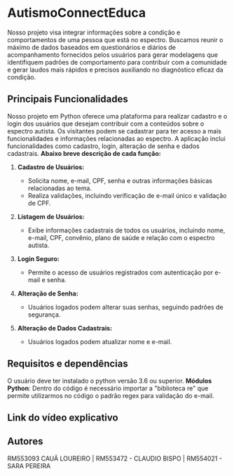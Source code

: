 # AutismoConnectEduca

Nosso projeto visa integrar informações sobre a condição e comportamentos de uma pessoa que está no espectro. Buscamos reunir o máximo de dados baseados em questionários e diários de acompanhamento fornecidos pelos usuários para gerar modelagens que identifiquem padrões de comportamento para contribuir com a comunidade e gerar laudos mais rápidos e precisos auxiliando no diagnóstico eficaz da condição.


## Principais Funcionalidades

Nosso projeto  em Python oferece uma plataforma para realizar cadastro e o login dos usuários que desejam contribuir com a conteúdos sobre o espectro autista. Os visitantes podem se cadastrar para ter acesso a mais funcionalidades e informações relacionadas ao espectro. A aplicação inclui funcionalidades como cadastro, login, alteração de senha e dados cadastrais. **Abaixo breve descrição de cada função:**


1.  **Cadastro de Usuários:**
    -   Solicita nome, e-mail, CPF, senha e outras informações básicas relacionadas ao tema.
    -   Realiza validações, incluindo verificação de e-mail único e validação de CPF.
    
2.  **Listagem de Usuários:**
    -   Exibe informações cadastrais de todos os usuários, incluindo nome, e-mail, CPF, convênio, plano de saúde e relação com o espectro autista.
3.  **Login Seguro:**
    
    -   Permite o acesso de usuários registrados com autenticação por e-mail e senha.
4.  **Alteração de Senha:**
    
    -   Usuários logados podem alterar suas senhas, seguindo padrões de segurança.
5.  **Alteração de Dados Cadastrais:**
    -   Usuários logados podem atualizar nome e e-mail.

## Requisitos e dependências

O usuário deve ter instalado o python versão 3.6 ou superior.
**Módulos Python**: Dentro do código é necessário importar a "biblioteca re" que permite utilizarmos no código o padrão regex para validação do e-mail. 

## Link do vídeo explicativo


## Autores

RM553093 CAUÃ LOUREIRO |
RM553472 - CLAUDIO BISPO |
RM554021 - SARA PEREIRA
